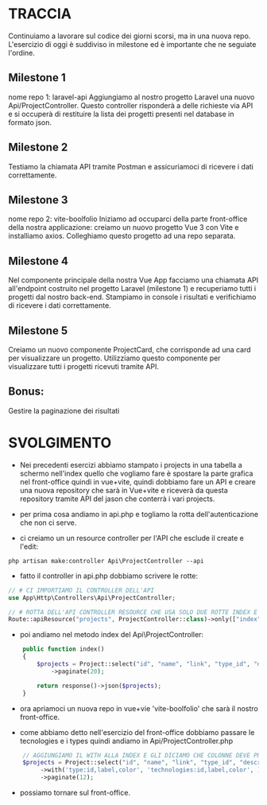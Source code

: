# TRACCIA

Continuiamo a lavorare sul codice dei giorni scorsi, ma in una nuova repo.
L'esercizio di oggi è suddiviso in milestone ed è importante che ne seguiate l'ordine.

## Milestone 1

nome repo 1: laravel-api
Aggiungiamo al nostro progetto Laravel una nuovo Api/ProjectController. Questo controller risponderà a delle richieste via API e si occuperà di restituire la lista dei progetti presenti nel database in formato json.

## Milestone 2

Testiamo la chiamata API tramite Postman e assicuriamoci di ricevere i dati correttamente.

## Milestone 3

nome repo 2: vite-boolfolio
Iniziamo ad occuparci della parte front-office della nostra applicazione: creiamo un nuovo progetto Vue 3 con Vite e installiamo axios.
Colleghiamo questo progetto ad una repo separata.

## Milestone 4

Nel componente principale della nostra Vue App facciamo una chiamata API all'endpoint costruito nel progetto Laravel (milestone 1) e recuperiamo tutti i progetti dal nostro back-end.
Stampiamo in console i risultati e verifichiamo di ricevere i dati correttamente.

## Milestone 5

Creiamo un nuovo componente ProjectCard, che corrisponde ad una card per visualizzare un progetto. Utilizziamo questo componente per visualizzare tutti i progetti ricevuti tramite API.

## Bonus:

Gestire la paginazione dei risultati

# SVOLGIMENTO

-   Nei precedenti esercizi abbiamo stampato i projects in una tabella a schermo nell'index quello che vogliamo fare è spostare la parte grafica nel front-office quindi in vue+vite, quindi dobbiamo fare un API e creare una nuova repository che sarà in Vue+vite e riceverà da questa repository tramite API del jason che conterrà i vari projects.

-   per prima cosa andiamo in api.php e togliamo la rotta dell'autenticazione che non ci serve.
-   ci creiamo un un resource controller per l'API che esclude il create e l'edit:

```
php artisan make:controller Api\ProjectController --api
```

-   fatto il controller in api.php dobbiamo scrivere le rotte:

```php
// # CI IMPORTIAMO IL CONTROLLER DELL'API
use App\Http\Controllers\Api\ProjectController;

// # ROTTA DELL'API CONTROLLER RESOURCE CHE USA SOLO DUE ROTTE INDEX E SHOW
Route::apiResource("projects", ProjectController::class)->only(["index", "show"]);
```

-   poi andiamo nel metodo index del Api\ProjectController:

```php
    public function index()
    {
        $projects = Project::select("id", "name", "link", "type_id", "description", "cover_image")
            ->paginate(20);

        return response()->json($projects);
    }
```

-   ora apriamoci un nuova repo in vue+vie 'vite-boolfolio' che sarà il nostro front-office.

-   come abbiamo detto nell'esercizio del front-office dobbiamo passare le tecnologies e i types
    quindi andiamo in Api/ProjectController.php

```php
    // AGGIUNGIAMO IL WITH ALLA INDEX E GLI DICIAMO CHE COLONNE DEVE PRENDERE
    $projects = Project::select("id", "name", "link", "type_id", "description", "cover_image")
         ->with('type:id,label,color', 'technologies:id,label,color', ) <-----
         ->paginate(12);
```

-   possiamo tornare sul front-office.
